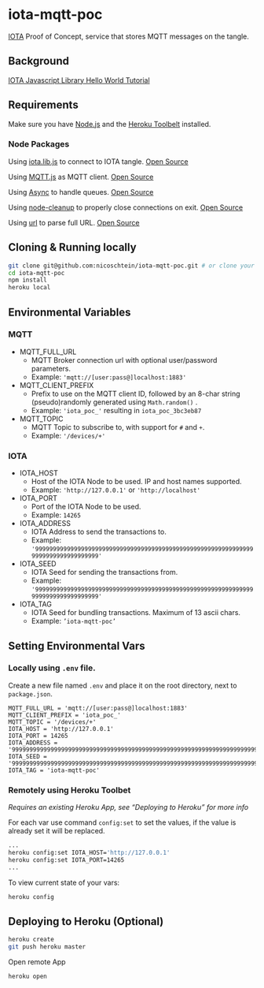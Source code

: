 # iota-mqtt-poc
[IOTA](https://iota.org/) Proof of Concept, service that stores MQTT messages on the tangle.

## Background
[IOTA Javascript Library Hello World Tutorial](https://learn.iota.org/tutorial/payments-and-messaging-leaderboard)

## Requirements
Make sure you have [Node.js](http://nodejs.org/) and the [Heroku Toolbelt](https://toolbelt.heroku.com/) installed.

### Node Packages
Using [iota.lib.js](https://www.npmjs.com/package/iota.lib.js) to connect to IOTA tangle. [Open Source](https://github.com/iotaledger/iota.lib.js) 

Using [MQTT.js](https://www.npmjs.com/package/mqtt) as MQTT client. [Open Source](https://github.com/mqttjs/MQTT.js) 

Using [Async](https://www.npmjs.com/package/async) to handle queues. [Open Source](https://github.com/caolan/async) 

Using [node-cleanup](https://www.npmjs.com/package/node-cleanup) to properly close connections on exit. [Open Source](https://github.com/jtlapp/node-cleanup) 

Using [url](https://www.npmjs.com/package/url) to parse full URL. [Open Source](https://github.com/defunctzombie/node-url) 

## Cloning & Running locally
```sh
git clone git@github.com:nicoschtein/iota-mqtt-poc.git # or clone your own fork
cd iota-mqtt-poc
npm install
heroku local
```

## Environmental Variables
### MQTT
* MQTT_FULL_URL 
	* MQTT Broker connection url with optional user/password parameters.
	* Example: `'mqtt://[user:pass@]localhost:1883'`
* MQTT_CLIENT_PREFIX 
	* Prefix to use on the MQTT client ID, followed by an 8-char string (pseudo)randomly generated using `Math.random()` .
	* Example: `'iota_poc_'` resulting in `iota_poc_3bc3eb87`
 * MQTT_TOPIC
	 * MQTT Topic to subscribe to, with support for `#` and `+`.
	 * Example:  `'/devices/+'`
### IOTA
* IOTA_HOST
	* Host of the IOTA Node to be used. IP and host names supported.
	* Example: `'http://127.0.0.1'` or `'http://localhost'`
* IOTA_PORT
	* Port of the IOTA Node to be used.
	* Example: `14265`
* IOTA_ADDRESS
	* IOTA Address to send the transactions to.
	* Example: `'999999999999999999999999999999999999999999999999999999999999999999999999999999999'`
* IOTA_SEED
	* IOTA Seed for sending the transactions from.
	* Example: `'999999999999999999999999999999999999999999999999999999999999999999999999999999999'`
* IOTA_TAG
	* IOTA Seed for bundling transactions. Maximum of 13 ascii chars.
	* Example: `’iota-mqtt-poc’`

## Setting Environmental Vars
### Locally using `.env` file.
Create a new file named `.env` and place it on the root directory, next to `package.json`.
```
MQTT_FULL_URL = 'mqtt://[user:pass@]localhost:1883'
MQTT_CLIENT_PREFIX = 'iota_poc_'
MQTT_TOPIC = '/devices/+'
IOTA_HOST = 'http://127.0.0.1'
IOTA_PORT = 14265
IOTA_ADDRESS = '999999999999999999999999999999999999999999999999999999999999999999999999999999999'
IOTA_SEED = '999999999999999999999999999999999999999999999999999999999999999999999999999999999'
IOTA_TAG = 'iota-mqtt-poc'
```

### Remotely using Heroku Toolbet 
*Requires an existing Heroku App, see “Deploying to Heroku” for more info*

For each var use command `config:set` to set the values, if the value is already set it will be replaced.
```sh
...
heroku config:set IOTA_HOST='http://127.0.0.1'
heroku config:set IOTA_PORT=14265
...
```
To view current state of your vars:
```sh
heroku config
```

## Deploying to Heroku (Optional)
```sh
heroku create
git push heroku master
```
Open remote App
```sh
heroku open
```
